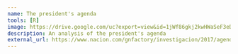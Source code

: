 ```yaml
---
name: The president's agenda
tools: [R]
image: https://drive.google.com/uc?export=view&id=1jWf86gkj2kwHWaSeF3eDQoMGU7j4DpTM
description: An analysis of the president's agenda
external_url: https://www.nacion.com/gnfactory/investigacion/2017/agenda_presidente/index.html?pk_vid=1df25f77c21d28271514861772d7644b
---
```


